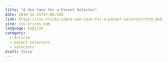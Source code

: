 ```yaml
---
title: "A Use Case for a Parent Selector"
date: 2019-12-31T17:06:54Z
link: https://css-tricks.com/a-use-case-for-a-parent-selector/?utm_medium=RSS&utm_source=news.12bit.vn
site: css-tricks.com
language: English
category:
  - Article
  - parent selectors
  - selectors
draft: false
---
```

